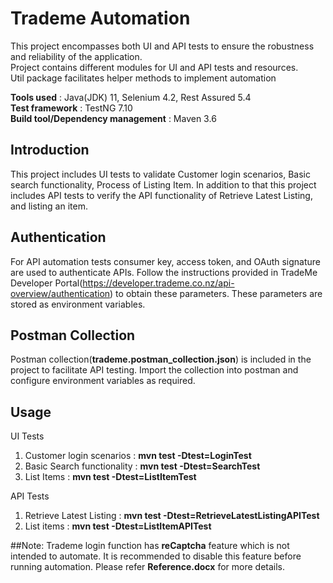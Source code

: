 # Trademe Automation
This project encompasses both UI and API tests to ensure the robustness and reliability of the application.<br>
Project contains different modules for UI and API tests and resources.<br>
Util package facilitates helper methods to implement automation<br>

**Tools used** : Java(JDK) 11, Selenium 4.2, Rest Assured 5.4 <br>
**Test framework** : TestNG 7.10 <br>
**Build tool/Dependency management** : Maven 3.6 <br>

## Introduction
This project includes UI tests to validate Customer login scenarios, Basic search functionality, Process of Listing Item.
In addition to that this project includes API tests to verify the API functionality of Retrieve Latest Listing,
and listing an item.

## Authentication
For API automation tests consumer key, access token, and OAuth signature are used to authenticate APIs.
Follow the instructions provided in TradeMe Developer Portal(https://developer.trademe.co.nz/api-overview/authentication) to obtain these parameters.
These parameters are stored as environment variables.

## Postman Collection
Postman collection(**trademe.postman_collection.json**) is included in the project to facilitate API testing.
Import the collection into postman and configure environment variables as required.

## Usage
UI Tests
1. Customer login scenarios : **mvn test -Dtest=LoginTest**
2. Basic Search functionality : **mvn test -Dtest=SearchTest**
3. List Items : **mvn test -Dtest=ListItemTest**

API Tests
1. Retrieve Latest Listing : **mvn test -Dtest=RetrieveLatestListingAPITest**
2. List items : **mvn test -Dtest=ListItemAPITest**


##Note:
Trademe login function has **reCaptcha** feature which is not intended to automate.
It is recommended to disable this feature before running automation.
Please refer __Reference.docx__ for more details.

